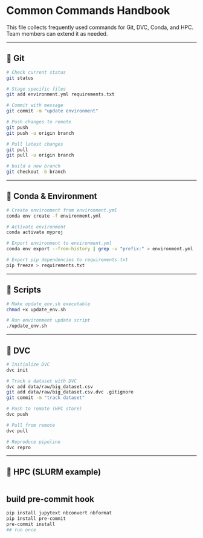 # Common Commands Handbook

This file collects frequently used commands for Git, DVC, Conda, and HPC.  
Team members can extend it as needed.

---

## 🔹 Git

```bash
# Check current status
git status

# Stage specific files
git add environment.yml requirements.txt

# Commit with message
git commit -m "update environment"

# Push changes to remote
git push
git push -u origin branch

# Pull latest changes
git pull
git pull -u origin branch

# build a new branch
git checkout -b branch
```

---

## 🔹 Conda & Environment

```bash
# Create environment from environment.yml
conda env create -f environment.yml

# Activate environment
conda activate myproj

# Export environment to environment.yml
conda env export --from-history | grep -v "prefix:" > environment.yml

# Export pip dependencies to requirements.txt
pip freeze > requirements.txt
```

---

## 🔹 Scripts

```bash
# Make update_env.sh executable
chmod +x update_env.sh

# Run environment update script
./update_env.sh
```

---

## 🔹 DVC

```bash
# Initialize DVC
dvc init

# Track a dataset with DVC
dvc add data/raw/big_dataset.csv
git add data/raw/big_dataset.csv.dvc .gitignore
git commit -m "track dataset"

# Push to remote (HPC store)
dvc push

# Pull from remote
dvc pull

# Reproduce pipeline
dvc repro
```

---

## 🔹 HPC (SLURM example)

```bash

```

## build pre-commit hook
```bash
pip install jupytext nbconvert nbformat
pip install pre-commit
pre-commit install
## run once
```